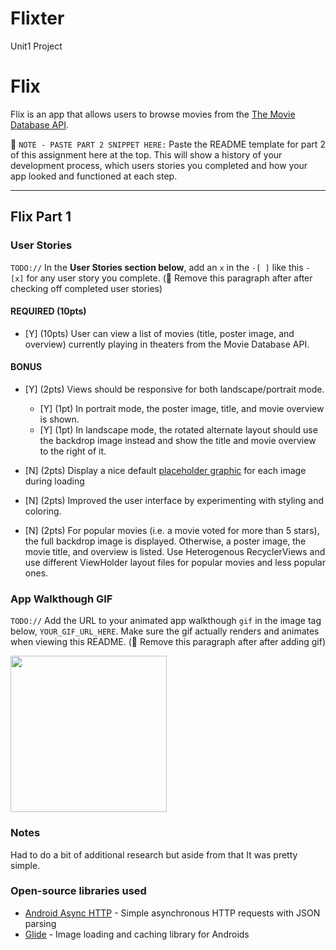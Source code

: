# Flixter
Unit1 Project
# Flix
Flix is an app that allows users to browse movies from the [The Movie Database API](http://docs.themoviedb.apiary.io/#).

📝 `NOTE - PASTE PART 2 SNIPPET HERE:` Paste the README template for part 2 of this assignment here at the top. This will show a history of your development process, which users stories you completed and how your app looked and functioned at each step.

---

## Flix Part 1

### User Stories
`TODO://` In the **User Stories section below**, add an `x` in the `-[ ]` like this `- [x]` for any user story you complete. (🚫 Remove this paragraph after after checking off completed user stories)

#### REQUIRED (10pts)
- [Y] (10pts) User can view a list of movies (title, poster image, and overview) currently playing in theaters from the Movie Database API.

#### BONUS
- [Y] (2pts) Views should be responsive for both landscape/portrait mode.
   - [Y] (1pt) In portrait mode, the poster image, title, and movie overview is shown.
   - [Y] (1pt) In landscape mode, the rotated alternate layout should use the backdrop image instead and show the title and movie overview to the right of it.

- [N] (2pts) Display a nice default [placeholder graphic](https://guides.codepath.org/android/Displaying-Images-with-the-Glide-Library#advanced-usage) for each image during loading
- [N] (2pts) Improved the user interface by experimenting with styling and coloring.
- [N] (2pts) For popular movies (i.e. a movie voted for more than 5 stars), the full backdrop image is displayed. Otherwise, a poster image, the movie title, and overview is listed. Use Heterogenous RecyclerViews and use different ViewHolder layout files for popular movies and less popular ones.

### App Walkthough GIF
`TODO://` Add the URL to your animated app walkthough `gif` in the image tag below, `YOUR_GIF_URL_HERE`. Make sure the gif actually renders and animates when viewing this README. (🚫 Remove this paragraph after after adding gif)

<img src="https://cdn.discordapp.com/attachments/726591365227741258/806304301953056768/flixsterunit1.gif" width=250><br>

### Notes
Had to do a bit of additional research but aside from that It was pretty simple.

### Open-source libraries used

- [Android Async HTTP](https://github.com/codepath/CPAsyncHttpClient) - Simple asynchronous HTTP requests with JSON parsing
- [Glide](https://github.com/bumptech/glide) - Image loading and caching library for Androids
